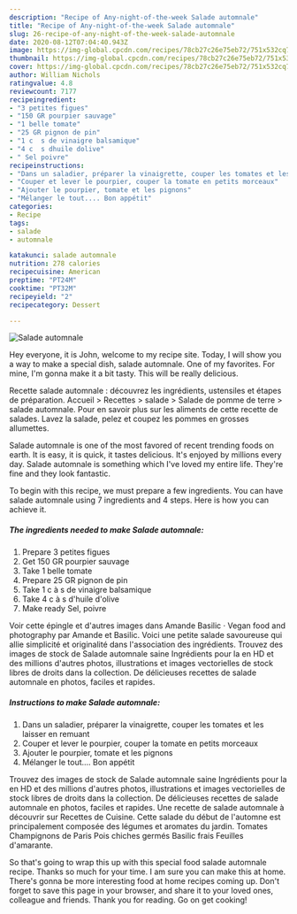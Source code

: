 ```yaml
---
description: "Recipe of Any-night-of-the-week Salade automnale"
title: "Recipe of Any-night-of-the-week Salade automnale"
slug: 26-recipe-of-any-night-of-the-week-salade-automnale
date: 2020-08-12T07:04:40.943Z
image: https://img-global.cpcdn.com/recipes/78cb27c26e75eb72/751x532cq70/salade-automnale-photo-principale-de-la-recette.jpg
thumbnail: https://img-global.cpcdn.com/recipes/78cb27c26e75eb72/751x532cq70/salade-automnale-photo-principale-de-la-recette.jpg
cover: https://img-global.cpcdn.com/recipes/78cb27c26e75eb72/751x532cq70/salade-automnale-photo-principale-de-la-recette.jpg
author: William Nichols
ratingvalue: 4.8
reviewcount: 7177
recipeingredient:
- "3 petites figues"
- "150 GR pourpier sauvage"
- "1 belle tomate"
- "25 GR pignon de pin"
- "1 c  s de vinaigre balsamique"
- "4 c  s dhuile dolive"
- " Sel poivre"
recipeinstructions:
- "Dans un saladier, préparer la vinaigrette, couper les tomates et les laisser en remuant"
- "Couper et lever le pourpier, couper la tomate en petits morceaux"
- "Ajouter le pourpier, tomate et les pignons"
- "Mélanger le tout.... Bon appétit"
categories:
- Recipe
tags:
- salade
- automnale

katakunci: salade automnale 
nutrition: 278 calories
recipecuisine: American
preptime: "PT24M"
cooktime: "PT32M"
recipeyield: "2"
recipecategory: Dessert

---
```



![Salade automnale](https://img-global.cpcdn.com/recipes/78cb27c26e75eb72/751x532cq70/salade-automnale-photo-principale-de-la-recette.jpg)

Hey everyone, it is John, welcome to my recipe site. Today, I will show you a way to make a special dish, salade automnale. One of my favorites. For mine, I'm gonna make it a bit tasty. This will be really delicious.

Recette salade automnale : découvrez les ingrédients, ustensiles et étapes de préparation. Accueil &gt; Recettes &gt; salade &gt; Salade de pomme de terre &gt; salade automnale. Pour en savoir plus sur les aliments de cette recette de salades. Lavez la salade, pelez et coupez les pommes en grosses allumettes.

Salade automnale is one of the most favored of recent trending foods on earth. It is easy, it is quick, it tastes delicious. It's enjoyed by millions every day. Salade automnale is something which I've loved my entire life. They're fine and they look fantastic.


To begin with this recipe, we must prepare a few ingredients. You can have salade automnale using 7 ingredients and 4 steps. Here is how you can achieve it.

<!--inarticleads1-->

##### The ingredients needed to make Salade automnale:

1. Prepare 3 petites figues
1. Get 150 GR pourpier sauvage
1. Take 1 belle tomate
1. Prepare 25 GR pignon de pin
1. Take 1 c à s de vinaigre balsamique
1. Take 4 c à s d&#39;huile d&#39;olive
1. Make ready  Sel, poivre


Voir cette épingle et d&#39;autres images dans Amande Basilic · Vegan food and photography par Amande et Basilic. Voici une petite salade savoureuse qui allie simplicité et originalité dans l&#39;association des ingrédients. Trouvez des images de stock de Salade automnale saine Ingrédients pour la en HD et des millions d&#39;autres photos, illustrations et images vectorielles de stock libres de droits dans la collection. De délicieuses recettes de salade automnale en photos, faciles et rapides. 

<!--inarticleads2-->

##### Instructions to make Salade automnale:

1. Dans un saladier, préparer la vinaigrette, couper les tomates et les laisser en remuant
1. Couper et lever le pourpier, couper la tomate en petits morceaux
1. Ajouter le pourpier, tomate et les pignons
1. Mélanger le tout.... Bon appétit


Trouvez des images de stock de Salade automnale saine Ingrédients pour la en HD et des millions d&#39;autres photos, illustrations et images vectorielles de stock libres de droits dans la collection. De délicieuses recettes de salade automnale en photos, faciles et rapides. Une recette de salade automnale à découvrir sur Recettes de Cuisine. Cette salade du début de l&#39;automne est principalement composée des légumes et aromates du jardin. Tomates Champignons de Paris Pois chiches germés Basilic frais Feuilles d&#39;amarante. 

So that's going to wrap this up with this special food salade automnale recipe. Thanks so much for your time. I am sure you can make this at home. There's gonna be more interesting food at home recipes coming up. Don't forget to save this page in your browser, and share it to your loved ones, colleague and friends. Thank you for reading. Go on get cooking!
